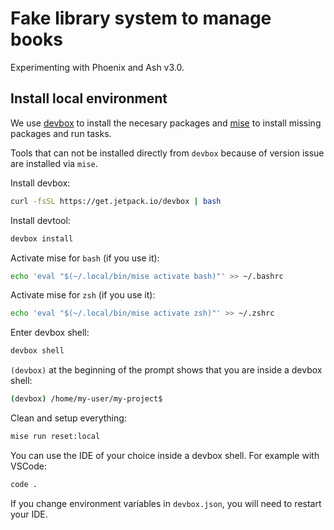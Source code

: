# Fake library system to manage books

Experimenting with Phoenix and Ash v3.0.

## Install local environment

We use [devbox](https://www.jetify.com/devbox) to install the necesary packages
and [mise](https://mise.jdx.dev/) to install missing packages and run tasks.

Tools that can not be installed directly from `devbox` because of version issue
are installed via `mise`.

Install devbox:

```sh
curl -fsSL https://get.jetpack.io/devbox | bash
```

Install devtool:

```sh
devbox install
```

Activate mise for `bash` (if you use it):

```sh
echo 'eval "$(~/.local/bin/mise activate bash)"' >> ~/.bashrc
```

Activate mise for `zsh` (if you use it):

```sh
echo 'eval "$(~/.local/bin/mise activate zsh)"' >> ~/.zshrc
```

Enter devbox shell:

```sh
devbox shell
```

`(devbox)` at the beginning of the prompt shows that you are inside a devbox
shell:

```sh
(devbox) /home/my-user/my-project$
```

Clean and setup everything:

```sh
mise run reset:local
```

You can use the IDE of your choice inside a devbox shell. For example with
VSCode:

```sh
code .
```

If you change environment variables in `devbox.json`, you will need to restart
your IDE.
